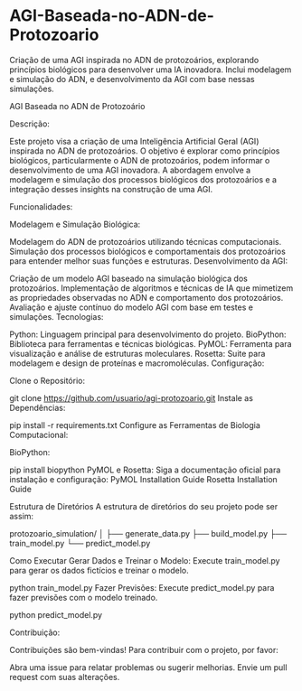 # AGI-Baseada-no-ADN-de-Protozoario
Criação de uma AGI inspirada no ADN de protozoários, explorando princípios biológicos para desenvolver uma IA inovadora. Inclui modelagem e simulação do ADN, e desenvolvimento da AGI com base nessas simulações.

AGI Baseada no ADN de Protozoário

Descrição:

Este projeto visa a criação de uma Inteligência Artificial Geral (AGI) inspirada no ADN de protozoários. O objetivo é explorar como princípios biológicos, particularmente o ADN de protozoários, podem informar o desenvolvimento de uma AGI inovadora. A abordagem envolve a modelagem e simulação dos processos biológicos dos protozoários e a integração desses insights na construção de uma AGI.

Funcionalidades:

Modelagem e Simulação Biológica:

Modelagem do ADN de protozoários utilizando técnicas computacionais.
Simulação dos processos biológicos e comportamentais dos protozoários para entender melhor suas funções e estruturas.
Desenvolvimento da AGI:

Criação de um modelo AGI baseado na simulação biológica dos protozoários.
Implementação de algoritmos e técnicas de IA que mimetizem as propriedades observadas no ADN e comportamento dos protozoários.
Avaliação e ajuste contínuo do modelo AGI com base em testes e simulações.
Tecnologias:

Python: Linguagem principal para desenvolvimento do projeto.
BioPython: Biblioteca para ferramentas e técnicas biológicas.
PyMOL: Ferramenta para visualização e análise de estruturas moleculares.
Rosetta: Suite para modelagem e design de proteínas e macromoléculas.
Configuração:

Clone o Repositório:

git clone https://github.com/usuario/agi-protozoario.git
Instale as Dependências:

pip install -r requirements.txt
Configure as Ferramentas de Biologia Computacional:

BioPython:

pip install biopython
PyMOL e Rosetta: Siga a documentação oficial para instalação e configuração:
PyMOL Installation Guide
Rosetta Installation Guide

Estrutura de Diretórios
A estrutura de diretórios do seu projeto pode ser assim:

protozoario_simulation/
│
├── generate_data.py
├── build_model.py
├── train_model.py
└── predict_model.py

Como Executar
Gerar Dados e Treinar o Modelo:
Execute train_model.py para gerar os dados fictícios e treinar o modelo.

python train_model.py
Fazer Previsões:
Execute predict_model.py para fazer previsões com o modelo treinado.

python predict_model.py


Contribuição:

Contribuições são bem-vindas! Para contribuir com o projeto, por favor:

Abra uma issue para relatar problemas ou sugerir melhorias.
Envie um pull request com suas alterações.

